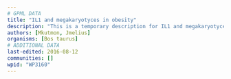 ```yaml
---
# GPML DATA
title: "IL1 and megakaryotyces in obesity"
description: "This is a temporary description for IL1 and megakaryotyces in obesity"
authors: [Mkutmon, Jmelius]
organisms: [Bos taurus]
# ADDITIONAL DATA
last-edited: 2016-08-12
communities: []
wpid: "WP3160"
---
```

